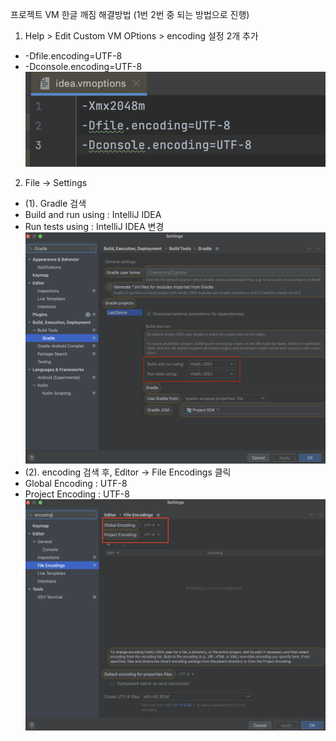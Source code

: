 프로젝트 VM 한글 깨짐  해결방법 (1번 2번 중 되는 방법으로 진행)
1. Help > Edit Custom VM OPtions > encoding 설정 2개 추가
- -Dfile.encoding=UTF-8
- -Dconsole.encoding=UTF-8
  <img src="/src/main/resources/img/vmOption.png">

2. File -> Settings
- (1). Gradle 검색
- Build and run using : IntelliJ IDEA
- Run tests using : IntelliJ IDEA 변경
  <img src="/src/main/resources/img/gradleSettings1.png"  width="700" height="370">
- (2). encoding 검색 후, Editor -> File Encodings 클릭
- Global Encoding : UTF-8
- Project Encoding : UTF-8
  <img src="/src/main/resources/img/fileencoding.png"  width="700" height="370">